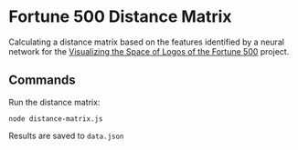 # Fortune 500 Distance Matrix
Calculating a distance matrix based on the features identified by a neural network for the [Visualizing the Space of Logos of the Fortune 500](https://github.com/knutsynstad/fortune500) project.

## Commands

Run the distance matrix:
```
node distance-matrix.js
```

Results are saved to `data.json`
